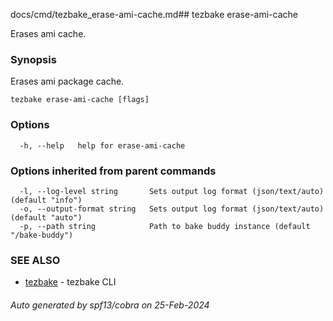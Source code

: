 docs/cmd/tezbake_erase-ami-cache.md## tezbake erase-ami-cache

Erases ami cache.

### Synopsis

Erases ami package cache.

```
tezbake erase-ami-cache [flags]
```

### Options

```
  -h, --help   help for erase-ami-cache
```

### Options inherited from parent commands

```
  -l, --log-level string       Sets output log format (json/text/auto) (default "info")
  -o, --output-format string   Sets output log format (json/text/auto) (default "auto")
  -p, --path string            Path to bake buddy instance (default "/bake-buddy")
```

### SEE ALSO

* [tezbake](/tezbake/reference/cmd/tezbake)	 - tezbake CLI

###### Auto generated by spf13/cobra on 25-Feb-2024
